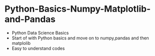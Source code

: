 # Python-Basics-Numpy-Matplotlib-and-Pandas
- Python Data Science Basics
- Start of with Python basics and move on to numpy,pandas and then matplolib
- Easy to understand codes
